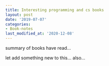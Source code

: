 ```yaml
---
title: Interesting programming and cs books
layout: post
date: '2019-07-07'
categories:
- Book-notes
last_modified_at: '2020-12-08'
---
```


summary of books have read...


let add something new to this... also...
